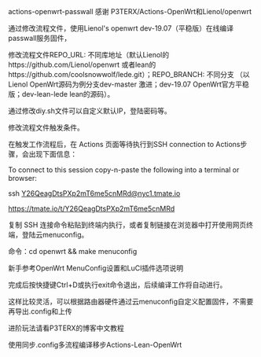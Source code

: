 actions-openwrt-passwall
感谢 P3TERX/Actions-OpenWrt和Lienol/openwrt

通过修改流程文件，使用Lienol's openwrt dev-19.07（平稳版）在线编译passwall服务固件，

修改流程文件REPO_URL: 不同库地址（默认Lienol的https://github.com/Lienol/openwrt 或者lean的https://github.com/coolsnowwolf/lede.git）；REPO_BRANCH: 不同分支 （以Lienol OpenWrt源码为例分支dev-master 激进；dev-19.07 OpenWrt官方平稳版；dev-lean-lede lean的源码）。

通过修改diy.sh文件可以自定义默认IP，登陆密码等。

修改流程文件触发条件。

在触发工作流程后，在 Actions 页面等待执行到SSH connection to Actions步骤，会出现下面信息：

To connect to this session copy-n-paste the following into a terminal or browser:

ssh Y26QeagDtsPXp2mT6me5cnMRd@nyc1.tmate.io

https://tmate.io/t/Y26QeagDtsPXp2mT6me5cnMRd

复制 SSH 连接命令粘贴到终端内执行，或者复制链接在浏览器中打开使用网页终端，登陆云menuconfig。

命令：cd openwrt && make menuconfig

新手参考OpenWrt MenuConfig设置和LuCI插件选项说明

完成后按快捷键Ctrl+D或执行exit命令退出，后续编译工作将自动进行。

这样比较灵活，可以根据路由器硬件通过云menuconfig自定义配置固件，不需要再导出.config和上传

进阶玩法请看P3TERX的博客中文教程

使用同步.config多流程编译移步Actions-Lean-OpenWrt
